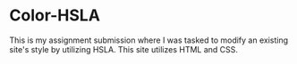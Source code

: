 # Color-HSLA
This is my assignment submission where I was tasked to modify an existing site's style by utilizing HSLA. This site utilizes HTML and CSS.
